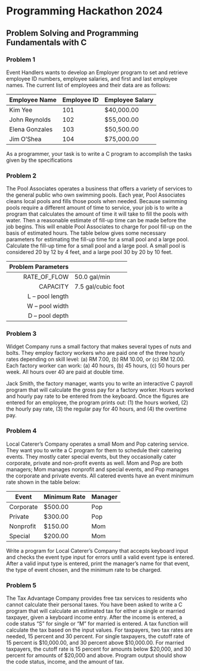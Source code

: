 # Programming Hackathon 2024
## Problem Solving and Programming Fundamentals with C

### Problem 1
Event Handlers wants to develop an Employer program to set and retrieve employee ID numbers, employee salaries, and first and last employee names. The current list of employees and their data are as follows:

| Employee Name    | Employee ID | Employee Salary |
|-------------------|-------------|------------------|
| Kim Yee           | 101         | $40,000.00      |
| John Reynolds     | 102         | $55,000.00      |
| Elena Gonzales    | 103         | $50,500.00      |
| Jim O’Shea        | 104         | $75,000.00      |

As a programmer, your task is to write a C program to accomplish the tasks given by the specifications

### Problem 2
The Pool Associates operates a business that offers a variety of services to the general public who own swimming pools. Each year, Pool Associates cleans local pools and fills those pools when needed. Because swimming pools require a different amount of time to service, your job is to write a program that calculates the amount of time it will take to fill the pools with water. Then a reasonable estimate of fill-up time can be made before the job begins. This will enable Pool Associates to charge for pool fill-up on the basis of estimated hours. The table below gives some necessary parameters for estimating the fill-up time for a small pool and a large pool. Calculate the fill-up time for a small pool and a large pool. A small pool is considered 20 by 12 by 4 feet, and a large pool 30 by 20 by 10 feet.

| Problem Parameters |                  |
|--------------------:|:-----------------|
| RATE_OF_FLOW        | 50.0 gal/min     |
| CAPACITY            | 7.5 gal/cubic foot|
| L – pool length     |                  |
| W – pool width      |                  |
| D – pool depth      |                  |

### Problem 3
Widget Company runs a small factory that makes several types of nuts and bolts. They employ factory workers
who are paid one of the three hourly rates depending on skill level: (a) RM 7.00, (b) RM 10.00, or (c) RM 12.00.
Each factory worker can work: (a) 40 hours, (b) 45 hours, (c) 50 hours per week. All hours over 40 are paid at
double time.

Jack Smith, the factory manager, wants you to write an interactive C payroll program that will calculate the
gross pay for a factory worker. Hours worked and hourly pay rate to be entered from the keyboard. Once the
figures are entered for an employee, the program prints out: (1) the hours worked, (2) the hourly pay rate, (3)
the regular pay for 40 hours, and (4) the overtime pay.


### Problem 4
Local Caterer’s Company operates a small Mom and Pop catering service. They want you to write a C program
for them to schedule their catering events. They mostly cater special events, but they occasionally cater
corporate, private and non-profit events as well. Mom and Pop are both managers; Mom manages nonprofit
and special events, and Pop manages the corporate and private events. All catered events have an event
minimum rate shown in the table below:

| Event      | Minimum Rate | Manager |
|------------|--------------|---------|
| Corporate  | $500.00      | Pop     |
| Private    | $300.00      | Pop     |
| Nonprofit  | $150.00      | Mom     |
| Special    | $200.00      | Mom     |

Write a program for Local Caterer’s Company that accepts keyboard input and checks the event type input for
errors until a valid event type is entered. After a valid input type is entered, print the manager’s name for that
event, the type of event chosen, and the minimum rate to be charged. 


### Problem 5
The Tax Advantage Company provides free tax services to residents who cannot calculate their personal taxes.
You have been asked to write a C program that will calculate an estimated tax for either a single or married
taxpayer, given a keyboard income entry. After the income is entered, a code status “S” for single or “M” for
married is entered. A tax function will calculate the tax based on the input values.
For taxpayers, two tax rates are needed, 15 percent and 30 percent. For single taxpayers, the cutoff rate of 15
percent is $10,000.00, and 30 percent above $10,000.00. For married taxpayers, the cutoff rate is 15 percent
for amounts below $20,000, and 30 percent for amounts of $20,000 and above. Program output should show
the code status, income, and the amount of tax.